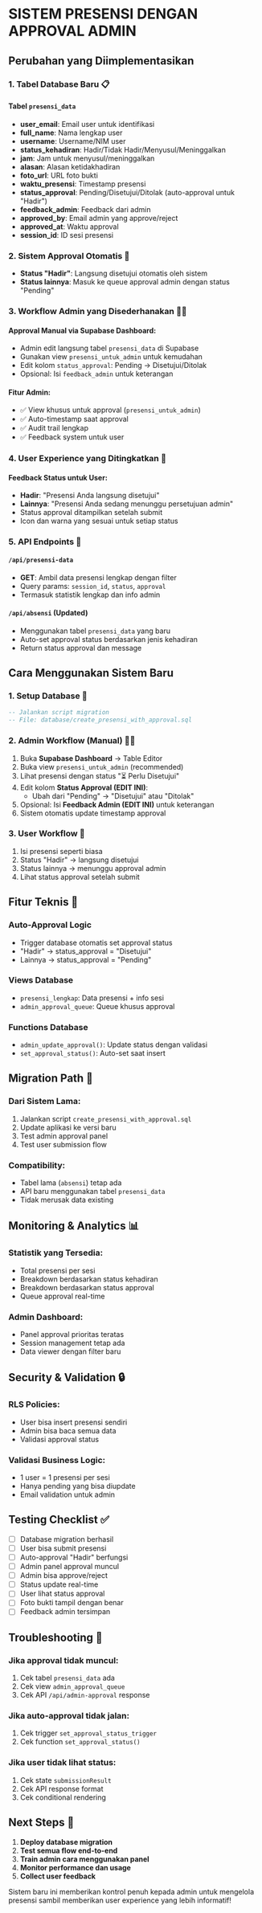 # SISTEM PRESENSI DENGAN APPROVAL ADMIN

## Perubahan yang Diimplementasikan

### 1. Tabel Database Baru 📋

#### Tabel `presensi_data`
- **user_email**: Email user untuk identifikasi 
- **full_name**: Nama lengkap user
- **username**: Username/NIM user
- **status_kehadiran**: Hadir/Tidak Hadir/Menyusul/Meninggalkan
- **jam**: Jam untuk menyusul/meninggalkan
- **alasan**: Alasan ketidakhadiran
- **foto_url**: URL foto bukti
- **waktu_presensi**: Timestamp presensi
- **status_approval**: Pending/Disetujui/Ditolak (auto-approval untuk "Hadir")
- **feedback_admin**: Feedback dari admin
- **approved_by**: Email admin yang approve/reject
- **approved_at**: Waktu approval
- **session_id**: ID sesi presensi

### 2. Sistem Approval Otomatis 🤖

- **Status "Hadir"**: Langsung disetujui otomatis oleh sistem
- **Status lainnya**: Masuk ke queue approval admin dengan status "Pending"

### 3. Workflow Admin yang Disederhanakan 👨‍💼

#### Approval Manual via Supabase Dashboard:
- Admin edit langsung tabel `presensi_data` di Supabase
- Gunakan view `presensi_untuk_admin` untuk kemudahan
- Edit kolom `status_approval`: Pending → Disetujui/Ditolak
- Opsional: Isi `feedback_admin` untuk keterangan

#### Fitur Admin:
- ✅ View khusus untuk approval (`presensi_untuk_admin`)
- ✅ Auto-timestamp saat approval
- ✅ Audit trail lengkap
- ✅ Feedback system untuk user

### 4. User Experience yang Ditingkatkan 👥

#### Feedback Status untuk User:
- **Hadir**: "Presensi Anda langsung disetujui"
- **Lainnya**: "Presensi Anda sedang menunggu persetujuan admin"
- Status approval ditampilkan setelah submit
- Icon dan warna yang sesuai untuk setiap status

### 5. API Endpoints 🔌

#### `/api/presensi-data`
- **GET**: Ambil data presensi lengkap dengan filter
- Query params: `session_id`, `status`, `approval`
- Termasuk statistik lengkap dan info admin

#### `/api/absensi` (Updated)
- Menggunakan tabel `presensi_data` yang baru
- Auto-set approval status berdasarkan jenis kehadiran
- Return status approval dan message

## Cara Menggunakan Sistem Baru

### 1. Setup Database 💾
```sql
-- Jalankan script migration
-- File: database/create_presensi_with_approval.sql
```

### 2. Admin Workflow (Manual) 👨‍💻
1. Buka **Supabase Dashboard** → Table Editor
2. Buka view `presensi_untuk_admin` (recommended)
3. Lihat presensi dengan status "⏳ Perlu Disetujui"
4. Edit kolom **Status Approval (EDIT INI)**: 
   - Ubah dari "Pending" → "Disetujui" atau "Ditolak"
5. Opsional: Isi **Feedback Admin (EDIT INI)** untuk keterangan
6. Sistem otomatis update timestamp approval

### 3. User Workflow 👤
1. Isi presensi seperti biasa
2. Status "Hadir" → langsung disetujui
3. Status lainnya → menunggu approval admin
4. Lihat status approval setelah submit

## Fitur Teknis 🔧

### Auto-Approval Logic
- Trigger database otomatis set approval status
- "Hadir" → status_approval = "Disetujui"
- Lainnya → status_approval = "Pending"

### Views Database
- `presensi_lengkap`: Data presensi + info sesi
- `admin_approval_queue`: Queue khusus approval

### Functions Database
- `admin_update_approval()`: Update status dengan validasi
- `set_approval_status()`: Auto-set saat insert

## Migration Path 🚀

### Dari Sistem Lama:
1. Jalankan script `create_presensi_with_approval.sql`
2. Update aplikasi ke versi baru
3. Test admin approval panel
4. Test user submission flow

### Compatibility:
- Tabel lama (`absensi`) tetap ada
- API baru menggunakan tabel `presensi_data`
- Tidak merusak data existing

## Monitoring & Analytics 📊

### Statistik yang Tersedia:
- Total presensi per sesi
- Breakdown berdasarkan status kehadiran
- Breakdown berdasarkan status approval
- Queue approval real-time

### Admin Dashboard:
- Panel approval prioritas teratas
- Session management tetap ada
- Data viewer dengan filter baru

## Security & Validation 🔒

### RLS Policies:
- User bisa insert presensi sendiri
- Admin bisa baca semua data
- Validasi approval status

### Validasi Business Logic:
- 1 user = 1 presensi per sesi
- Hanya pending yang bisa diupdate
- Email validation untuk admin

## Testing Checklist ✅

- [ ] Database migration berhasil
- [ ] User bisa submit presensi
- [ ] Auto-approval "Hadir" berfungsi
- [ ] Admin panel approval muncul
- [ ] Admin bisa approve/reject
- [ ] Status update real-time
- [ ] User lihat status approval
- [ ] Foto bukti tampil dengan benar
- [ ] Feedback admin tersimpan

## Troubleshooting 🔧

### Jika approval tidak muncul:
1. Cek tabel `presensi_data` ada
2. Cek view `admin_approval_queue`
3. Cek API `/api/admin-approval` response

### Jika auto-approval tidak jalan:
1. Cek trigger `set_approval_status_trigger`
2. Cek function `set_approval_status()`

### Jika user tidak lihat status:
1. Cek state `submissionResult`
2. Cek API response format
3. Cek conditional rendering

## Next Steps 🚀

1. **Deploy database migration**
2. **Test semua flow end-to-end**
3. **Train admin cara menggunakan panel**
4. **Monitor performance dan usage**
5. **Collect user feedback**

Sistem baru ini memberikan kontrol penuh kepada admin untuk mengelola presensi sambil memberikan user experience yang lebih informatif!
